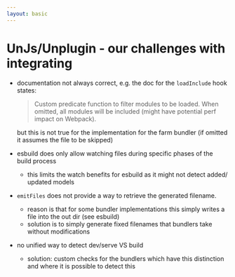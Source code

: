 ```yaml
---
layout: basic
---
```


<h1>
    <simple-icons:unjs class="baseColor mr-2" />UnJs/Unplugin - our challenges with integrating
</h1>

<v-clicks>

- <ant-design-frown-filled class="text-red-400" /> documentation not always correct, e.g. the doc for the `loadInclude` hook states:

  > Custom predicate function to filter modules to be loaded. When omitted, all modules will be included (might have potential perf impact on Webpack).

  but this is not true for the implementation for the farm bundler (if omitted it assumes the file to be skipped)

- <ant-design-frown-filled class="text-red-400" /> esbuild does only allow watching files during specific phases of the build process
  - this limits the watch benefits for esbuild as it might not detect added/ updated models

- <ant-design-frown-filled class="text-red-400" /> `emitFiles` does not provide a way to retrieve the generated filename.
  - reason is that for some bundler implementations this simply writes a file into the out dir (see esbuild)
  - solution is to simply generate fixed filenames that bundlers take without modifications

- <ant-design-frown-filled class="text-red-400" /> no unified way to detect dev/serve VS build
  - solution: custom checks for the bundlers which have this distinction and where it is possible to detect this

</v-clicks>
